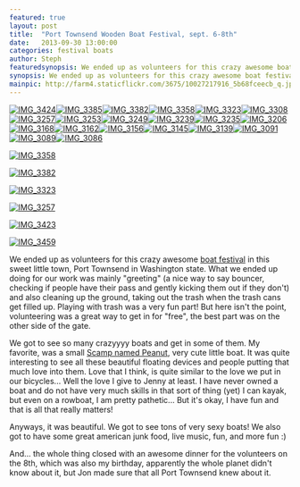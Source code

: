 ```yaml
---
featured: true
layout: post
title:  "Port Townsend Wooden Boat Festival, sept. 6-8th"
date:   2013-09-30 13:00:00
categories: festival boats
author: Steph
featuredsynopsis: We ended up as volunteers for this crazy awesome boat festival in this sweet little town, Port Townsend in Washington state. What we ended up doing for our work was mainly "greeting" (a nice way to say bouncer, checking if people have their pass and gently kicking them out if they don't)
synopsis: We ended up as volunteers for this crazy awesome boat festival in this sweet little town, Port Townsend in Washington state.
mainpic: http://farm4.staticflickr.com/3675/10027217916_5b68fceecb_q.jpg
---
```



<div id="setpreview72157636063896806">
<a class="previewlink" href="http://www.flickr.com/photos/100330886@N04/11762147766/in/set-72157639567126173"><img class="previewphoto" title="IMG_3424" src="http://farm6.staticflickr.com/5480/11762147766_9dab7838c1_s.jpg"></a><a class="previewlink" href="http://www.flickr.com/photos/100330886@N04/11762163346/in/set-72157639567126173"><img class="previewphoto" title="IMG_3385" src="http://farm6.staticflickr.com/5517/11762163346_587dec30b3_s.jpg"></a><a class="previewlink" href="http://www.flickr.com/photos/100330886@N04/11762171086/in/set-72157639567126173"><img class="previewphoto" title="IMG_3382" src="http://farm3.staticflickr.com/2821/11762171086_79729cc952_s.jpg"></a><a class="previewlink" href="http://www.flickr.com/photos/100330886@N04/11761588704/in/set-72157639567126173"><img class="previewphoto" title="IMG_3358" src="http://farm3.staticflickr.com/2834/11761588704_be2fe117c9_s.jpg"></a><a class="previewlink" href="http://www.flickr.com/photos/100330886@N04/11761624474/in/set-72157639567126173"><img class="previewphoto" title="IMG_3323" src="http://farm4.staticflickr.com/3733/11761624474_7c3346c924_s.jpg"></a><a class="previewlink" href="http://www.flickr.com/photos/100330886@N04/11761647624/in/set-72157639567126173"><img class="previewphoto" title="IMG_3308" src="http://farm4.staticflickr.com/3800/11761647624_8e73a8bfab_s.jpg"></a><a class="previewlink" href="http://www.flickr.com/photos/100330886@N04/11761659514/in/set-72157639567126173"><img class="previewphoto" title="IMG_3257" src="http://farm6.staticflickr.com/5518/11761659514_53f0472e89_s.jpg"></a><a class="previewlink" href="http://www.flickr.com/photos/100330886@N04/11761680354/in/set-72157639567126173"><img class="previewphoto" title="IMG_3253" src="http://farm3.staticflickr.com/2826/11761680354_31e80f97fb_s.jpg"></a><a class="previewlink" href="http://www.flickr.com/photos/100330886@N04/11761697434/in/set-72157639567126173"><img class="previewphoto" title="IMG_3249" src="http://farm8.staticflickr.com/7320/11761697434_aa5287ff9a_s.jpg"></a><a class="previewlink" href="http://www.flickr.com/photos/100330886@N04/11761549943/in/set-72157639567126173"><img class="previewphoto" title="IMG_3239" src="http://farm3.staticflickr.com/2811/11761549943_6996af4bed_s.jpg"></a><a class="previewlink" href="http://www.flickr.com/photos/100330886@N04/11762081026/in/set-72157639567126173"><img class="previewphoto" title="IMG_3235" src="http://farm4.staticflickr.com/3791/11762081026_2c02748128_s.jpg"></a><a class="previewlink" href="http://www.flickr.com/photos/100330886@N04/11762096366/in/set-72157639567126173"><img class="previewphoto" title="IMG_3206" src="http://farm6.staticflickr.com/5541/11762096366_413c1b86c1_s.jpg"></a><a class="previewlink" href="http://www.flickr.com/photos/100330886@N04/11762111806/in/set-72157639567126173"><img class="previewphoto" title="IMG_3168" src="http://farm4.staticflickr.com/3682/11762111806_79b6b5dd06_s.jpg"></a><a class="previewlink" href="http://www.flickr.com/photos/100330886@N04/11761430595/in/set-72157639567126173"><img class="previewphoto" title="IMG_3162" src="http://farm4.staticflickr.com/3692/11761430595_9c5740c819_s.jpg"></a><a class="previewlink" href="http://www.flickr.com/photos/100330886@N04/11761446555/in/set-72157639567126173"><img class="previewphoto" title="IMG_3156" src="http://farm4.staticflickr.com/3737/11761446555_e09145b5eb_s.jpg"></a><a class="previewlink" href="http://www.flickr.com/photos/100330886@N04/11761702863/in/set-72157639567126173"><img class="previewphoto" title="IMG_3145" src="http://farm4.staticflickr.com/3773/11761702863_5516da26d3_s.jpg"></a><a class="previewlink" href="http://www.flickr.com/photos/100330886@N04/11761723233/in/set-72157639567126173"><img class="previewphoto" title="IMG_3139" src="http://farm3.staticflickr.com/2843/11761723233_57681e7b2a_s.jpg"></a><a class="previewlink" href="http://www.flickr.com/photos/100330886@N04/11762262226/in/set-72157639567126173"><img class="previewphoto" title="IMG_3091" src="http://farm6.staticflickr.com/5548/11762262226_3021b8afdf_s.jpg"></a><a class="previewlink" href="http://www.flickr.com/photos/100330886@N04/11762288376/in/set-72157639567126173"><img class="previewphoto" title="IMG_3089" src="http://farm6.staticflickr.com/5490/11762288376_ef7a5c6e01_s.jpg"></a><a class="previewlink" href="http://www.flickr.com/photos/100330886@N04/11761555335/in/set-72157639567126173"><img class="previewphoto" title="IMG_3086" src="http://farm8.staticflickr.com/7327/11761555335_7ae20fa887_s.jpg"></a>
</div>

<a class="photo-left photo-link" href="https://www.flickr.com/photos/earthwandering/11762171086/in/set-72157639567126173"><img class="photo" title="IMG_3358" src="https://farm3.staticflickr.com/2821/11762171086_79729cc952_n.jpg"></a>

<a class="photo-right photo-link" href="https://www.flickr.com/photos/earthwandering/11761588704/in/set-72157639567126173"><img class="photo" title="IMG_3382" src="https://farm3.staticflickr.com/2834/11761588704_be2fe117c9_n.jpg"></a>

<a class="photo-right photo-link" href="http://www.flickr.com/photos/100330886@N04/11761624474"><img class="photo" title="IMG_3323" src="http://farm4.staticflickr.com/3733/11761624474_7c3346c924_n.jpg"></a>

<a class="photo-left photo-link" href="http://www.flickr.com/photos/100330886@N04/11761659514"><img class="photo" title="IMG_3257" src="http://farm6.staticflickr.com/5518/11761659514_53f0472e89_n.jpg"></a>


<a class="photo-left photo-link" href="http://www.flickr.com/photos/100330886@N04/14709079383"><img class="photo" title="IMG_3423" src="http://farm6.staticflickr.com/5585/14709079383_f649e6db0d_n.jpg"></a>

<a class="photo-right photo-link" href="http://www.flickr.com/photos/100330886@N04/14709136883"><img class="photo" title="IMG_3459" src="http://farm3.staticflickr.com/2913/14709136883_f1cbcb3f32_n.jpg"></a>


We ended up as volunteers for this crazy awesome <a href="http://woodenboat.org/festival/">boat festival</a> in this sweet little town, Port Townsend in Washington state. What we ended up doing for our work was mainly "greeting" (a nice way to say bouncer, checking if people have their pass and gently kicking them out if they don't) and also cleaning up the ground, taking out the trash when the trash cans get filled up. Playing with trash was a very fun part! But here isn't the point, volunteering was a great way to get in for "free", the best part was on the other side of the gate. 

We got to see so many crazyyyy boats and get in some of them. My favorite, was a small <a href="http://www.flickr.com/photos/porttownsendbob/sets/72157633952804764/with/8999640215/">Scamp named Peanut</a>, very cute little boat. It was quite interesting to see all these beautiful floating devices and people putting that much love into them. Love that I think, is quite similar to the love we put in our bicycles... Well the love I give to Jenny at least. I have never owned a boat and do not have very much skills in that sort of thing (yet) I can kayak, but even on a rowboat, I am pretty pathetic... But it's okay, I have fun and that is all that really matters!
 
Anyways, it was beautiful. We got to see tons of very sexy boats! We also got to have some great american junk food, live music, fun, and more fun :)

And... the whole thing closed with an awesome dinner for the volunteers on the 8th, which was also my birthday, apparently the whole planet didn't know about it, but Jon made sure that all Port Townsend knew about it.


